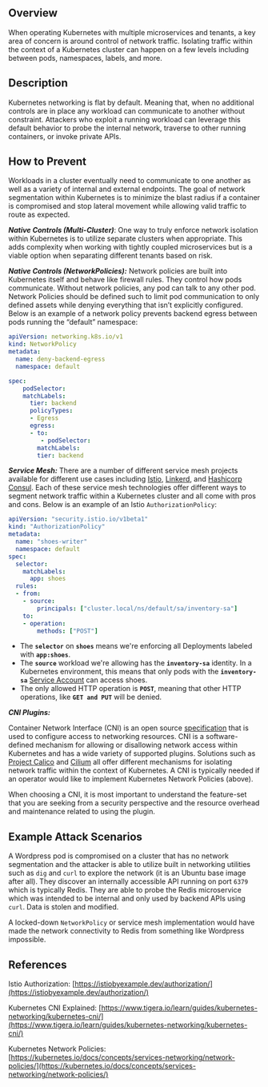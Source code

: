 ## Overview
When operating Kubernetes with multiple microservices and tenants, a key area of concern is around control of network traffic. Isolating traffic within the context of a Kubernetes cluster can happen on a few levels including between pods, namespaces, labels, and more. 

 
## Description

Kubernetes networking is flat by default. Meaning that, when no additional controls are in place any workload can communicate to another without constraint. Attackers who exploit a running workload can leverage this default behavior to probe the internal network, traverse to other running containers, or invoke private APIs.

## How to Prevent
Workloads in a cluster eventually need to communicate to one another as well as a variety of internal and external endpoints. The goal of network segmentation within Kubernetes is to minimize the blast radius if a container is compromised and stop lateral movement while allowing valid traffic to route as expected. 

***Native Controls (Multi-Cluster)***: One way to truly enforce network isolation within Kubernetes is to utilize separate clusters when appropriate. This adds complexity when working with tightly coupled microservices but is a viable option when separating different tenants based on risk. 

***Native Controls (NetworkPolicies):*** Network policies are built into Kubernetes itself and behave like firewall rules. They control how pods communicate. Without network policies, any pod can talk to any other pod. Network Policies should be defined such to limit pod communication to only defined assets while denying everything that isn’t explicitly configured. Below is an example of a  network policy prevents backend egress between pods running the “default” namespace:

```yaml
apiVersion: networking.k8s.io/v1
kind: NetworkPolicy
metadata:
  name: deny-backend-egress
  namespace: default

spec:
    podSelector:
    matchLabels:
      tier: backend
      policyTypes:
      - Egress
      egress:
      - to:
         - podSelector:
        matchLabels:
        tier: backend
```

***Service Mesh:*** There are a number of different service mesh projects available for different use cases including [Istio](https://istio.io/), [Linkerd](https://linkerd.io/), and [Hashicorp Consul](https://www.consul.io/docs/k8s). Each of these service mesh technologies offer different ways to segment network traffic within a Kubernetes cluster and all come with pros and cons. Below is an example of an Istio `AuthorizationPolicy`:

```yaml
apiVersion: "security.istio.io/v1beta1"
kind: "AuthorizationPolicy"
metadata:
  name: "shoes-writer"
  namespace: default
spec:
  selector:
    matchLabels:
      app: shoes
  rules:
  - from:
    - source:
        principals: ["cluster.local/ns/default/sa/inventory-sa"]
    to:
    - operation:
        methods: ["POST"]
```

- The **`selector`** on **`shoes`** means we're enforcing all Deployments labeled with **`app:shoes`**.
- The **`source`** workload we're allowing has the **`inventory-sa`** identity. In a Kubernetes environment, this means that only pods with the **`inventory-sa`** [Service Account](https://kubernetes.io/docs/tasks/configure-pod-container/configure-service-account/) can access shoes.
- The only allowed HTTP operation is **`POST`**, meaning that other HTTP operations, like **`GET and PUT`** will be denied.

***CNI Plugins:***

Container Network Interface (CNI) is an open source [specification](http://github.com/containernetworking/cni) that is used to configure access to networking resources. CNI is a software-defined mechanism for allowing or disallowing network access within Kubernetes and has a wide variety of supported plugins. Solutions such as [Project Calico](https://www.tigera.io/project-calico/) and [Cilium](https://cilium.io/) all offer different mechanisms for isolating network traffic within the context of Kubernetes. A CNI is typically needed if an operator would like to implement Kubernetes Network Policies (above). 

When choosing a CNI, it is most important to understand the feature-set that you are seeking from a security perspective and the resource overhead and maintenance related to using the plugin. 

## Example Attack Scenarios

A Wordpress pod is compromised on a cluster that has no network segmentation and the attacker is able to utilize built in networking utilities such as `dig` and `curl` to explore the network (it is an Ubuntu base image after all). They discover an internally accessible API running on port `6379` which is typically Redis. They are able to probe the Redis microservice which was intended to be internal and only used by backend APIs using `curl`. Data is stolen and modified. 

A locked-down `NetworkPolicy` or service mesh implementation would have made the network connectivity to Redis from something like Wordpress impossible. 

## References

Istio Authorization: [https://istiobyexample.dev/authorization/](https://istiobyexample.dev/authorization/)

Kubernetes CNI Explained: [https://www.tigera.io/learn/guides/kubernetes-networking/kubernetes-cni/](https://www.tigera.io/learn/guides/kubernetes-networking/kubernetes-cni/)

Kubernetes Network Policies: [https://kubernetes.io/docs/concepts/services-networking/network-policies/](https://kubernetes.io/docs/concepts/services-networking/network-policies/)